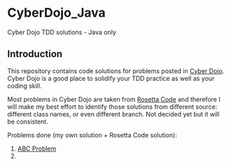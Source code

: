 # CyberDojo_Java
Cyber Dojo TDD solutions - Java only

## Introduction
This repository contains code solutions for problems posted in [Cyber Dojo](https://cyber-dojo.org/creator/home). Cyber Dojo is a good place to solidify your TDD practice as well as your coding skill.

Most problems in Cyber Dojo are taken from [Rosetta Code](https://rosettacode.org/wiki/Rosetta_Code) and therefore I will make my best effort to identify those solutions from different source: different class names, or even different branch. Not decided yet but it will be consistent.

Problems done (my own solution + Rosetta Code solution):
1. [ABC Problem](src/main/java/com/rtaylor02/abc_problem/App.java)
2. 

